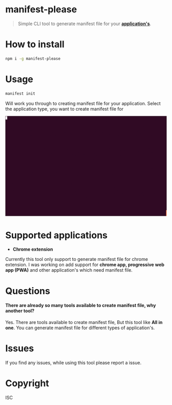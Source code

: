 # manifest-please
> Simple CLI tool to generate manifest file for your **[application's](#supported-applications)**.

# How to install
```bash
npm i -g manifest-please
```

# Usage
```bash
manifest init
```

Will work you through to creating manifest file for your application. Select the application type, you want to create manifest file for

![manifest init](https://github.com/m-sureshraj/manifest-please/blob/master/media/init.gif "")

# Supported applications
+ **Chrome extension**

Currently this tool only support to generate manifest file for chrome extension. I was working on add support for **chrome app, progressive web app (PWA)** and other application's which need manifest file.

# Questions
#### There are already so many tools available to create manifest file, why another tool?
Yes. There are tools available to create manifest file, But this tool like **All in one**. You can generate manifest file for different types of application's.  

# Issues
If you find any issues, while using this tool please report a issue.

# Copyright
ISC
